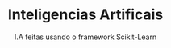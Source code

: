 <h1 align="center" >Inteligencias Artificais</h1>

<p align="center">I.A feitas usando o framework Scikit-Learn</p>

